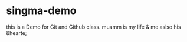 # singma-demo
this is a Demo for Git and Github class. muamm is my life &amp; me aslso his &hearte;
